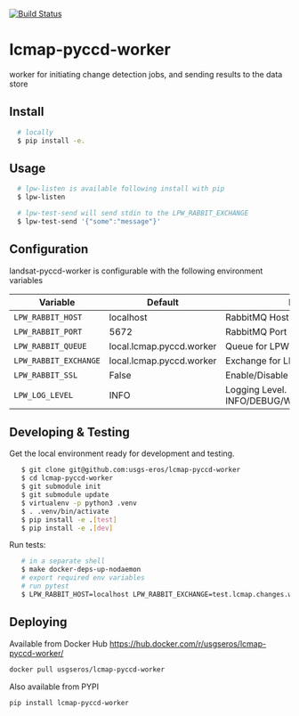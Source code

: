 [![Build Status](https://travis-ci.org/USGS-EROS/lcmap-pyccd-worker.svg?branch=develop)](https://travis-ci.org/USGS-EROS/lcmap-pyccd-worker)

# lcmap-pyccd-worker
worker for initiating change detection jobs, and sending results to the data store

## Install
```bash
  # locally
  $ pip install -e.
```

## Usage
```bash
  # lpw-listen is available following install with pip
  $ lpw-listen

  # lpw-test-send will send stdin to the LPW_RABBIT_EXCHANGE
  $ lpw-test-send '{"some":"message"}'
```

## Configuration
landsat-pyccd-worker is configurable with the following environment variables

| Variable | Default | Description |
| --- | --- | --- |
| `LPW_RABBIT_HOST` | localhost | RabbitMQ Host |
| `LPW_RABBIT_PORT` | 5672      | RabbitMQ Port |
| `LPW_RABBIT_QUEUE` | local.lcmap.pyccd.worker | Queue for LPW to listen for messages |
| `LPW_RABBIT_EXCHANGE` | local.lcmap.pyccd.worker | Exchange for LPW to publish messages |
| `LPW_RABBIT_SSL` | False | Enable/Disable SSL.  True/False |
| `LPW_LOG_LEVEL` | INFO | Logging Level.  INFO/DEBUG/WARNING/ERROR/CRITICAL |

## Developing & Testing
Get the local environment ready for development and testing.
```bash
   $ git clone git@github.com:usgs-eros/lcmap-pyccd-worker
   $ cd lcmap-pyccd-worker
   $ git submodule init
   $ git submodule update
   $ virtualenv -p python3 .venv
   $ . .venv/bin/activate
   $ pip install -e .[test]
   $ pip install -e .[dev]
```

Run tests:
```bash
   # in a separate shell
   $ make docker-deps-up-nodaemon
   # export required env variables
   # run pytest
   $ LPW_RABBIT_HOST=localhost LPW_RABBIT_EXCHANGE=test.lcmap.changes.worker LPW_RABBIT_QUEUE=test.lcmap.changes.worker LPW_RABBIT_RESULT_ROUTING_KEY=change-detection_result pytest
```
## Deploying
Available from Docker Hub https://hub.docker.com/r/usgseros/lcmap-pyccd-worker/
```bash
docker pull usgseros/lcmap-pyccd-worker
```
Also available from PYPI
```bash
pip install lcmap-pyccd-worker
```